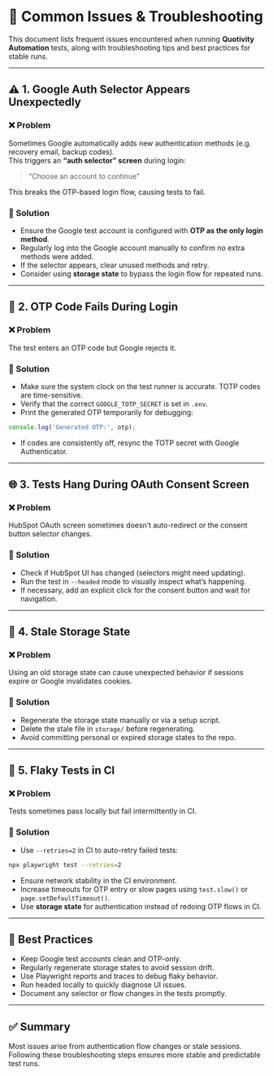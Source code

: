 # 🐞 Common Issues & Troubleshooting

This document lists frequent issues encountered when running **Quotivity Automation** tests, along with troubleshooting tips and best practices for stable runs.

---

## ⚠️ 1. Google Auth Selector Appears Unexpectedly

### ❌ Problem
Sometimes Google automatically adds new authentication methods (e.g. recovery email, backup codes).  
This triggers an **“auth selector” screen** during login:

> “Choose an account to continue”

This breaks the OTP-based login flow, causing tests to fail.

### 🧰 Solution
- Ensure the Google test account is configured with **OTP as the only login method**.  
- Regularly log into the Google account manually to confirm no extra methods were added.  
- If the selector appears, clear unused methods and retry.  
- Consider using **storage state** to bypass the login flow for repeated runs.

---

## 🔑 2. OTP Code Fails During Login

### ❌ Problem
The test enters an OTP code but Google rejects it.

### 🧰 Solution
- Make sure the system clock on the test runner is accurate. TOTP codes are time-sensitive.  
- Verify that the correct `GOOGLE_TOTP_SECRET` is set in `.env`.  
- Print the generated OTP temporarily for debugging:

```typescript
console.log('Generated OTP:', otp);
```

- If codes are consistently off, resync the TOTP secret with Google Authenticator.

---

## 🌐 3. Tests Hang During OAuth Consent Screen

### ❌ Problem
HubSpot OAuth screen sometimes doesn’t auto-redirect or the consent button selector changes.

### 🧰 Solution
- Check if HubSpot UI has changed (selectors might need updating).  
- Run the test in `--headed` mode to visually inspect what’s happening.  
- If necessary, add an explicit click for the consent button and wait for navigation.

---

## 🧼 4. Stale Storage State

### ❌ Problem
Using an old storage state can cause unexpected behavior if sessions expire or Google invalidates cookies.

### 🧰 Solution
- Regenerate the storage state manually or via a setup script.  
- Delete the stale file in `storage/` before regenerating.  
- Avoid committing personal or expired storage states to the repo.

---

## 🔁 5. Flaky Tests in CI

### ❌ Problem
Tests sometimes pass locally but fail intermittently in CI.

### 🧰 Solution
- Use `--retries=2` in CI to auto-retry failed tests:
```bash
npx playwright test --retries=2
```
- Ensure network stability in the CI environment.  
- Increase timeouts for OTP entry or slow pages using `test.slow()` or `page.setDefaultTimeout()`.  
- Use **storage state** for authentication instead of redoing OTP flows in CI.

---

## 📝 Best Practices

- Keep Google test accounts clean and OTP-only.  
- Regularly regenerate storage states to avoid session drift.  
- Use Playwright reports and traces to debug flaky behavior.  
- Run headed locally to quickly diagnose UI issues.  
- Document any selector or flow changes in the tests promptly.

---

## ✅ Summary

Most issues arise from authentication flow changes or stale sessions.  
Following these troubleshooting steps ensures more stable and predictable test runs.
